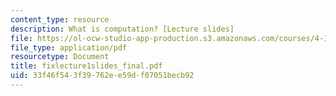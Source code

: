```yaml
---
content_type: resource
description: What is computation? [Lecture slides]
file: https://ol-ocw-studio-app-production.s3.amazonaws.com/courses/4-184-architectural-design-workshops-computational-design-for-housing-spring-2002/33f46f543f39762ee59df07051becb92_fixlecture1slides_final.pdf
file_type: application/pdf
resourcetype: Document
title: fixlecture1slides_final.pdf
uid: 33f46f54-3f39-762e-e59d-f07051becb92
---
```

